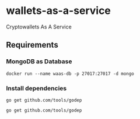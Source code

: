 # wallets-as-a-service
Cryptowallets As A Service

## Requirements
### MongoDB as Database
`docker run --name waas-db -p 27017:27017 -d mongo`

### Install dependencies
`go get github.com/tools/godep`

`go get github.com/tools/godep`
